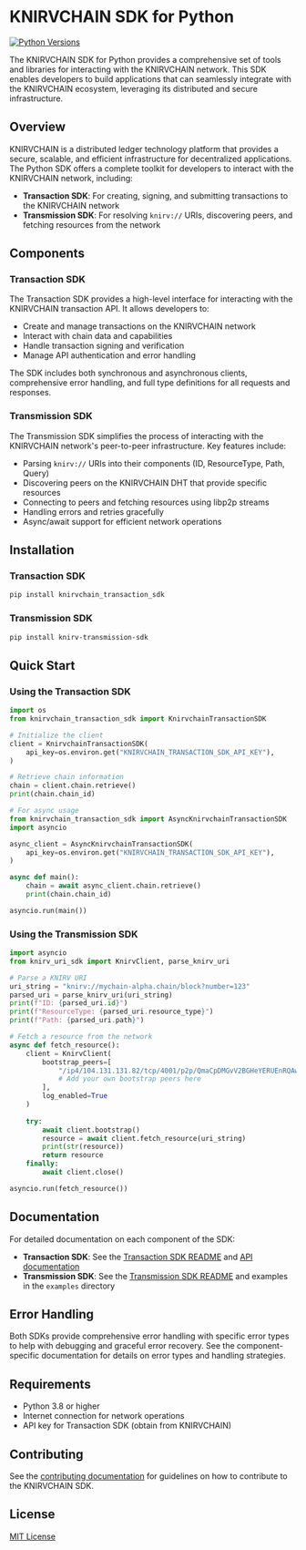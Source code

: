 # KNIRVCHAIN SDK for Python

[![Python Versions](https://img.shields.io/badge/python-3.8%2B-blue.svg)](https://www.python.org/downloads/)

The KNIRVCHAIN SDK for Python provides a comprehensive set of tools and libraries for interacting with the KNIRVCHAIN network. This SDK enables developers to build applications that can seamlessly integrate with the KNIRVCHAIN ecosystem, leveraging its distributed and secure infrastructure.

## Overview

KNIRVCHAIN is a distributed ledger technology platform that provides a secure, scalable, and efficient infrastructure for decentralized applications. The Python SDK offers a complete toolkit for developers to interact with the KNIRVCHAIN network, including:

- **Transaction SDK**: For creating, signing, and submitting transactions to the KNIRVCHAIN network
- **Transmission SDK**: For resolving `knirv://` URIs, discovering peers, and fetching resources from the network

## Components

### Transaction SDK

The Transaction SDK provides a high-level interface for interacting with the KNIRVCHAIN transaction API. It allows developers to:

- Create and manage transactions on the KNIRVCHAIN network
- Interact with chain data and capabilities
- Handle transaction signing and verification
- Manage API authentication and error handling

The SDK includes both synchronous and asynchronous clients, comprehensive error handling, and full type definitions for all requests and responses.

### Transmission SDK

The Transmission SDK simplifies the process of interacting with the KNIRVCHAIN network's peer-to-peer infrastructure. Key features include:

- Parsing `knirv://` URIs into their components (ID, ResourceType, Path, Query)
- Discovering peers on the KNIRVCHAIN DHT that provide specific resources
- Connecting to peers and fetching resources using libp2p streams
- Handling errors and retries gracefully
- Async/await support for efficient network operations

## Installation

### Transaction SDK

```bash
pip install knirvchain_transaction_sdk
```

### Transmission SDK

```bash
pip install knirv-transmission-sdk
```

## Quick Start

### Using the Transaction SDK

```python
import os
from knirvchain_transaction_sdk import KnirvchainTransactionSDK

# Initialize the client
client = KnirvchainTransactionSDK(
    api_key=os.environ.get("KNIRVCHAIN_TRANSACTION_SDK_API_KEY"),
)

# Retrieve chain information
chain = client.chain.retrieve()
print(chain.chain_id)

# For async usage
from knirvchain_transaction_sdk import AsyncKnirvchainTransactionSDK
import asyncio

async_client = AsyncKnirvchainTransactionSDK(
    api_key=os.environ.get("KNIRVCHAIN_TRANSACTION_SDK_API_KEY"),
)

async def main():
    chain = await async_client.chain.retrieve()
    print(chain.chain_id)

asyncio.run(main())
```

### Using the Transmission SDK

```python
import asyncio
from knirv_uri_sdk import KnirvClient, parse_knirv_uri

# Parse a KNIRV URI
uri_string = "knirv://mychain-alpha.chain/block?number=123"
parsed_uri = parse_knirv_uri(uri_string)
print(f"ID: {parsed_uri.id}")
print(f"ResourceType: {parsed_uri.resource_type}")
print(f"Path: {parsed_uri.path}")

# Fetch a resource from the network
async def fetch_resource():
    client = KnirvClient(
        bootstrap_peers=[
            "/ip4/104.131.131.82/tcp/4001/p2p/QmaCpDMGvV2BGHeYERUEnRQAwe3N8SzbUtfsmvsqQLuvuJ",
            # Add your own bootstrap peers here
        ],
        log_enabled=True
    )
    
    try:
        await client.bootstrap()
        resource = await client.fetch_resource(uri_string)
        print(str(resource))
        return resource
    finally:
        await client.close()

asyncio.run(fetch_resource())
```

## Documentation

For detailed documentation on each component of the SDK:

- **Transaction SDK**: See the [Transaction SDK README](transaction/README.md) and [API documentation](transaction/api.md)
- **Transmission SDK**: See the [Transmission SDK README](transmission/README.md) and examples in the `examples` directory

## Error Handling

Both SDKs provide comprehensive error handling with specific error types to help with debugging and graceful error recovery. See the component-specific documentation for details on error types and handling strategies.

## Requirements

- Python 3.8 or higher
- Internet connection for network operations
- API key for Transaction SDK (obtain from KNIRVCHAIN)

## Contributing

See the [contributing documentation](./CONTRIBUTING.md) for guidelines on how to contribute to the KNIRVCHAIN SDK.

## License

[MIT License](LICENSE)